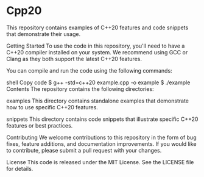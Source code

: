 # Cpp20
This repository contains examples of C++20 features and code snippets that demonstrate their usage.

Getting Started
To use the code in this repository, you'll need to have a C++20 compiler installed on your system. We recommend using GCC or Clang as they both support the latest C++20 features.

You can compile and run the code using the following commands:

shell
Copy code
$ g++ -std=c++20 example.cpp -o example
$ ./example
Contents
The repository contains the following directories:

examples
This directory contains standalone examples that demonstrate how to use specific C++20 features.

snippets
This directory contains code snippets that illustrate specific C++20 features or best practices.

Contributing
We welcome contributions to this repository in the form of bug fixes, feature additions, and documentation improvements. If you would like to contribute, please submit a pull request with your changes.

License
This code is released under the MIT License. See the LICENSE file for details.
